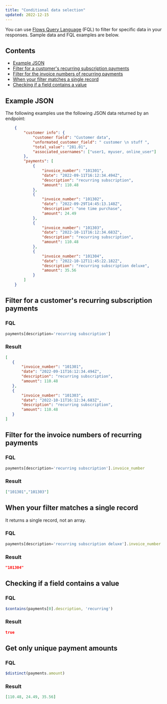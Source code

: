 ```yaml
---
title: "Conditional data selection"
updated: 2022-12-15
---
```


You can use [Flows Query Language](/docs/postman-flows/flows-query-language/introduction-to-fql/) (FQL) to filter for specific data in your responses. Sample data and FQL examples are below.

## Contents

* [Example JSON](#example-json)
* [Filter for a customer's recurring subscription payments](#filter-for-a-customers-recurring-subscription-payments)
* [Filter for the invoice numbers of recurring payments](#filter-for-the-invoice-numbers-of-recurring-payments)
* [When your filter matches a single record](#when-your-filter-matches-a-single-record)
* [Checking if a field contains a value](#checking-if-a-field-contains-a-value)

## Example JSON

The following examples use the following JSON data returned by an endpoint:

``` json
    {
        "customer info": {
            "customer field": "Customer data",
            "unformated_customer_field": " customer \n stuff ",
            "total_value": "281.01",
            "associated_usernames": ["user1, myuser, online_user"]
        },
        "payments": [
            {
                "invoice_number": "101301",
                "date": "2022-09-11T16:12:34.494Z",
                "description": "recurring subscription",
                "amount": 110.48
            },
            {
                "invoice_number": "101302",
                "date": "2022-09-29T14:45:13.148Z",
                "description": "one time purchase",
                "amount": 24.49
            },
            {
                "invoice_number": "101303",
                "date": "2022-10-11T16:12:34.683Z",
                "description": "recurring subscription",
                "amount": 110.48
            },
            {
                "invoice_number": "101304",
                "date": "2022-10-12T11:45:22.182Z",
                "description": "recurring subscription deluxe",
                "amount": 35.56
            }
        ]
    }
```

## Filter for a customer's recurring subscription payments

### FQL

``` javascript
payments[description='recurring subscription']
```

### Result

 ``` json
 [
    {
        "invoice_number": "101301",
        "date": "2022-09-11T16:12:34.494Z",
        "description": "recurring subscription",
        "amount": 110.48
    },
    {
        "invoice_number": "101303",
        "date": "2022-10-11T16:12:34.683Z",
        "description": "recurring subscription",
        "amount": 110.48
    }
]
```

## Filter for the invoice numbers of recurring payments

### FQL

 ``` javascript
 payments[description='recurring subscription'].invoice_number
 ```

### Result

 ```json
 ["101301","101303"]
 ```

## When your filter matches a single record

It returns a single record, not an array.

### FQL

 ``` javascript
 payments[description='recurring subscription deluxe'].invoice_number
 ```

### Result

``` json
"101304"
```

## Checking if a field contains a value

### FQL

``` javascript
$contains(payments[0].description, 'recurring')
```

### Result

``` json
true
```

## Get only unique payment amounts

### FQL

``` javascript
$distinct(payments.amount)
```

### Result

``` json
[110.48, 24.49, 35.56]
```
